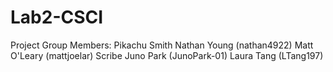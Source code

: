 # Lab2-CSCI 
Project Group Members: Pikachu Smith
Nathan Young (nathan4922)
Matt O'Leary (mattjoelar) Scribe
Juno Park (JunoPark-01)
Laura Tang (LTang197)
